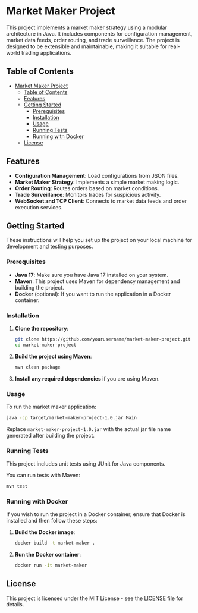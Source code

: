 # Market Maker Project

This project implements a market maker strategy using a modular architecture in Java. It includes components for configuration management, market data feeds, order routing, and trade surveillance. The project is designed to be extensible and maintainable, making it suitable for real-world trading applications.

## Table of Contents

- [Market Maker Project](#market-maker-project)
  - [Table of Contents](#table-of-contents)
  - [Features](#features)
  - [Getting Started](#getting-started)
    - [Prerequisites](#prerequisites)
    - [Installation](#installation)
    - [Usage](#usage)
    - [Running Tests](#running-tests)
    - [Running with Docker](#running-with-docker)
  - [License](#license)

## Features

- **Configuration Management**: Load configurations from JSON files.
- **Market Maker Strategy**: Implements a simple market making logic.
- **Order Routing**: Routes orders based on market conditions.
- **Trade Surveillance**: Monitors trades for suspicious activity.
- **WebSocket and TCP Client**: Connects to market data feeds and order execution services.

## Getting Started

These instructions will help you set up the project on your local machine for development and testing purposes.

### Prerequisites

- **Java 17**: Make sure you have Java 17 installed on your system.
- **Maven**: This project uses Maven for dependency management and building the project.
- **Docker** (optional): If you want to run the application in a Docker container.

### Installation

1. **Clone the repository**:

   ```bash
   git clone https://github.com/yourusername/market-maker-project.git
   cd market-maker-project
   ```

2. **Build the project using Maven**:

   ```bash
   mvn clean package
   ```

3. **Install any required dependencies** if you are using Maven.

### Usage

To run the market maker application:

```bash
java -cp target/market-maker-project-1.0.jar Main
```

Replace `market-maker-project-1.0.jar` with the actual jar file name generated after building the project.

### Running Tests

This project includes unit tests using JUnit for Java components.

You can run tests with Maven:

```bash
mvn test
```

### Running with Docker

If you wish to run the project in a Docker container, ensure that Docker is installed and then follow these steps:

1. **Build the Docker image**:
   ```bash
   docker build -t market-maker .
   ```

2. **Run the Docker container**:
   ```bash
   docker run -it market-maker
   ```

## License

This project is licensed under the MIT License - see the [LICENSE](LICENSE) file for details.
